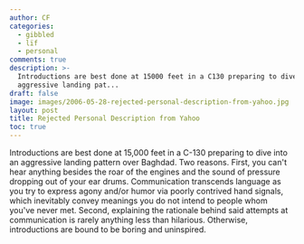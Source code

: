 ```yaml
---
author: CF
categories:
  - gibbled
  - lïf
  - personal
comments: true
description: >-
  Introductions are best done at 15000 feet in a C130 preparing to dive into an
  aggressive landing pat...
draft: false
image: images/2006-05-28-rejected-personal-description-from-yahoo.jpg
layout: post
title: Rejected Personal Description from Yahoo
toc: true
---
```

    
Introductions are best done at 15,000 feet in a C-130 preparing to dive into an aggressive landing pattern over Baghdad. Two reasons. First, you can't hear anything besides the roar of the engines and the sound of pressure dropping out of your ear drums. Communication transcends language as you try to express agony and/or humor via poorly contrived hand signals, which inevitably convey meanings you do not intend to people whom you've never met. Second, explaining the rationale behind said attempts at communication is rarely anything less than hilarious. Otherwise, introductions are bound to be boring and uninspired.    
